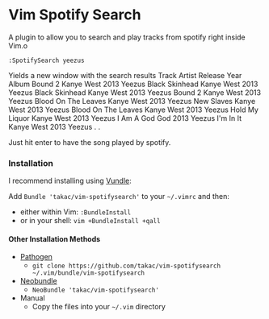 Vim Spotify Search
==================

A plugin to allow you to search and play tracks from spotify right inside Vim.o

    :SpotifySearch yeezus
Yields a new window with the search results 
    Track                    Artist             Release Year      Album
    Bound 2                  Kanye West         2013              Yeezus
    Black Skinhead           Kanye West         2013              Yeezus
    Black Skinhead           Kanye West         2013              Yeezus
    Bound 2                  Kanye West         2013              Yeezus
    Blood On The Leaves      Kanye West         2013              Yeezus
    New Slaves               Kanye West         2013              Yeezus
    Blood On The Leaves      Kanye West         2013              Yeezus
    Hold My Liquor           Kanye West         2013              Yeezus
    I Am A God               God                2013              Yeezus
    I'm In It                Kanye West         2013              Yeezus
    .
    .

Just hit enter to have the song played by spotify.

### Installation
I recommend installing using [Vundle](https://github.com/gmarik/vundle):

Add `Bundle 'takac/vim-spotifysearch'` to your `~/.vimrc` and then:

* either within Vim: `:BundleInstall`
* or in your shell: `vim +BundleInstall +qall`

#### Other Installation Methods
*  [Pathogen](https://github.com/tpope/vim-pathogen)
    *  `git clone https://github.com/takac/vim-spotifysearch ~/.vim/bundle/vim-spotifysearch`
*  [Neobundle](https://github.com/Shougo/neobundle.vim)
    *  `NeoBundle 'takac/vim-spotifysearch'`
*  Manual
    *  Copy the files into your `~/.vim` directory
